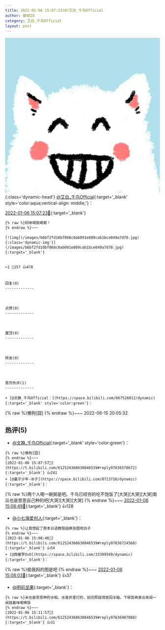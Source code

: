 ```yaml
---
title: 2022-01-06 15:07:23(0)艾白_千鸟Official
author: 御坂IO
category: 艾白_千鸟Official
layout: post
---
```


![img](/images/9ae8b9445fd0665cc014d9080156a45271be73c6.jpg){:class='dynamic-head'}
[@艾白_千鸟Official](https://space.bilibili.com/334537711/dynamic){:target='_blank' style='color:aqua;vertical-align: middle;'}：

[2022-01-06 15:07:23🔗](https://t.bilibili.com/612524368630846539){:target='_blank'}

~~~
{% raw %}妈咪喊我喝粥！
{% endraw %}~~~

[![img](/images/b6bf2fd10bf068c0ab091e089cab1bce049a7d70.jpg){:class='dynamic-img'}](/images/b6bf2fd10bf068c0ab091e089cab1bce049a7d70.jpg){:target='_blank'}


↪️1 💬157 👍478


回复(0)
-------------



点赞(0)
-------------



置顶(0)
-------------



转发(0)
-------------



首页热评(1)
-------------

+ [@文静_千鸟Official：](https://space.bilibili.com/667526012/dynamic){:target='_blank' style='color:green'}：
~~~
{% raw %}懒狗[囧]
{% endraw %}~~~
2022-06-15 20:05:32


热评(5)
-------------

+ [@文静_千鸟Official](https://space.bilibili.com/667526012/dynamic){:target='_blank' style='color:green'}：
~~~
{% raw %}懒狗[囧]
{% endraw %}~~~
[2022-01-06 15:07:57🔗](https://t.bilibili.com/612524368630846539#reply97636578672){:target='_blank'} 👍241
+ [@量子少年-冰子](https://space.bilibili.com/8713710/dynamic){:target='_blank'}：
~~~
{% raw %}两个人喝一碗粥是吧。千鸟已经穷的吃不饱饭了[大哭][大哭][大哭]南瓜也是思思自己种的吧[大哭][大哭][大哭]
{% endraw %}~~~
[2022-01-06 15:08:49🔗](https://t.bilibili.com/612524368630846539#reply97636664624){:target='_blank'} 👍128
+ [@小七海爱创人](https://space.bilibili.com/12072645/dynamic){:target='_blank'}：
~~~
{% raw %}让我想起了那本日语教程😱换张图吧白子
{% endraw %}~~~
[2022-01-06 15:08:46🔗](https://t.bilibili.com/612524368630846539#reply97636724560){:target='_blank'} 👍54
+ [@西塞罗OvO](https://space.bilibili.com/33399549/dynamic){:target='_blank'}：
~~~
{% raw %}偷我妈的图是吧
{% endraw %}~~~
[2022-01-06 15:08:03🔗](https://t.bilibili.com/612524368630846539#reply97636644464){:target='_blank'} 👍37
+ [@明前坚果](https://space.bilibili.com/5721777/dynamic){:target='_blank'}：
~~~
{% raw %}米也是思思种的水稻，水是井里打的，拍完照就得放回冰箱，下顿饭再拿出来闻一闻就着味喝稀饭
{% endraw %}~~~
[2022-01-06 15:11:57🔗](https://t.bilibili.com/612524368630846539#reply97636907088){:target='_blank'} 👍31


